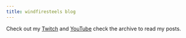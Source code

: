 ```yaml
---
title: windfiresteels blog
---
```


Check out my [Twitch](https:twitch.tv/windfiresteel) and [YouTube](https://youtube.com/user/windfiresteel) check the archive to read my posts.
